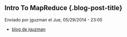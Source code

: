 Intro To MapReduce {.blog-post-title}
------------------

Enviado por jguzman el Jue, 05/29/2014 - 23:05

-   [blog de
    jguzman](/es/blog/1 "Leer últimas entradas al blog de jguzman.")

